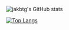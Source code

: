 ![jakbtg's GitHub stats](https://github-readme-stats.vercel.app/api?username=jakbtg&show_icons=true&theme=dark)

[![Top Langs](https://github-readme-stats.vercel.app/api/top-langs/?username=jakbtg&layout=compact&langs_count=8)](https://github.com/anuraghazra/github-readme-stats)
